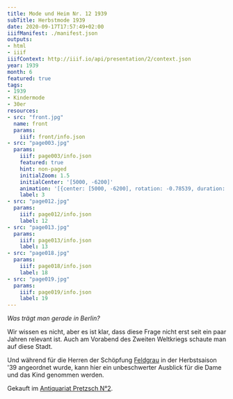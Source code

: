 ```yaml
---
title: Mode und Heim Nr. 12 1939
subTitle: Herbstmode 1939
date: 2020-09-17T17:57:49+02:00
iiifManifest: ./manifest.json
outputs:
- html
- iiif
iiifContext: http://iiif.io/api/presentation/2/context.json
year: 1939
month: 6
featured: true
tags:
- 1939
- Kindermode
- 30er
resources:
- src: "front.jpg"
  name: front
  params:
    iiif: front/info.json
- src: "page003.jpg"
  params:
    iiif: page003/info.json
    featured: true
    hint: non-paged
    initialZoom: 1.5
    initialCenter: '[5000, -6200]'
    animation: '[{center: [5000, -6200], rotation: -0.78539, duration: 5000, zoom: 2},{center:[1000,-5500], duration: 4000}, {rotation: 0.78539, center:[1000,-5500], duration: 3000, zoom: 1.2}, {center:[1000,-1500], duration: 4000}]'
    label: 3
- src: "page012.jpg"
  params:
    iiif: page012/info.json
    label: 12
- src: "page013.jpg"
  params:
    iiif: page013/info.json
    label: 13
- src: "page018.jpg"
  params:
    iiif: page018/info.json
    label: 18
- src: "page019.jpg"
  params:
    iiif: page019/info.json
    label: 19
---
```


*Was trägt man gerade in Berlin?*
<!--more-->
Wir wissen es nicht, aber es ist klar, dass diese Frage nicht erst seit ein paar Jahren relevant ist. Auch am Vorabend des Zweiten Weltkriegs schaute man auf diese Stadt.

Und während für die Herren der Schöpfung [Feldgrau](https://de.wikipedia.org/wiki/Feldgrau) in der Herbstsaison '39 angeordnet wurde, kann hier ein unbeschwerter Ausblick für die Dame und das Kind genommen werden.

<div class="source">Gekauft im <a href="https://antiquariat-pretzsch.de/">Antiquariat Pretzsch N°2</a>.</div>
